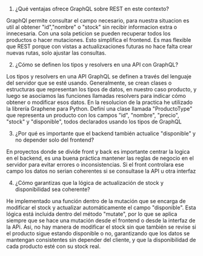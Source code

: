 1) ¿Qué ventajas ofrece GraphQL sobre REST en este contexto?

GraphQl permite consultar el campo necesario, para nuestra situacion es util al obtener "id","nombre" o "stock" sin recibir informacion extra o innecesaria.
Con una sola peticion se pueden recuperar todos los productos o hacer mutaciones. Esto simplifica el frontend.
Es mas flexible que REST porque con vistas a actualizxaciones futuras no hace falta crear nuevas rutas, solo ajustar las consultas.

2) ¿Cómo se definen los tipos y resolvers en una API con GraphQL?

Los tipos y resolvers en una API GraphQL se definen a través del lenguaje del servidor que se esté usando.
Generalmente, se crean clases o estructuras que representan los tipos de datos, en nuestro caso producto, y luego se asociamos las funciones llamadas resolvers para indicar cómo obtener o modificar esos datos.
En la resolucion de la practica he utilizado la librería Graphene para Python. Definí una clase llamada "ProductoType" que representa un producto con los campos "id", "nombre", "precio", "stock" y "disponible", todos declarados usando los tipos de GraphQL

3) ¿Por qué es importante que el backend también actualice "disponible" y no depender solo del frontend?

En proyectos donde se divide front y back es importante centrar la logica en el backend, es una buena práctica mantener las reglas de negocio en el servidor para evitar errores o inconsistencias.
Si el front controlara ese campo los datos no serian coherentes si se consultase la API u otra interfaz

4) ¿Cómo garantizas que la lógica de actualización de stock y disponibilidad sea coherente?

He implementado una función dentro de la mutación que se encarga de modificar el stock y actualizar automáticamente el campo "disponible". Esta lógica está incluida dentro del método "mutate", por lo que se aplica siempre que se hace una mutación desde el frontend o desde la interfaz de la APi.
Asi, no hay manera de modificar el stock sin que también se revise si el producto sigue estando disponible o no, garantizando que los datos se mantengan consistentes sin depender del cliente, y que la disponibilidad de cada producto esté con su stock real.

